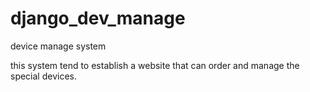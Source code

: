 django_dev_manage
=================

device manage system

this system tend to establish a website that can order and manage the special devices.
